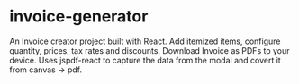 # invoice-generator
An Invoice creator project built with React. Add itemized items, configure quantity, prices, tax rates and discounts. Download Invoice as PDFs to your device. Uses jspdf-react to capture the data from the modal and covert it from canvas -> pdf.
